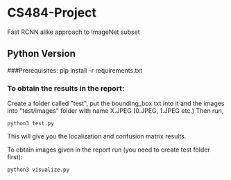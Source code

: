 # CS484-Project
Fast RCNN alike approach to ImageNet subset

## Python Version

###Prerequisites:
	pip install -r requirements.txt
  
### To obtain the results in the report:

Create a folder called "test", put the bounding_box.txt into it and the images into "test/images" folder with name X.JPEG (0.JPEG, 1.JPEG etc.)
Then run,
```
python3 test.py
```
This will give you the localization and confusion matrix results. 

To obtain images given in the report run (you need to create test folder first):
```
python3 visualize.py
```
